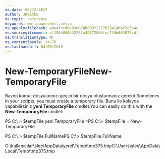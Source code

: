 ```yaml
---
ms.date: 06/12/2017
author: JKeithB
ms.topic: reference
keywords: wmf,powershell,setup
ms.openlocfilehash: ada4fcc0beb3eb74b099f221762341abbf2c3b4c
ms.sourcegitcommit: cf195b090b3223fa4917206dfec7f0b603873cdf
ms.translationtype: MT
ms.contentlocale: tr-TR
ms.lasthandoff: 04/09/2018
---
```

# <a name="new-temporaryfile"></a><span data-ttu-id="fb928-102">New-TemporaryFile</span><span class="sxs-lookup"><span data-stu-id="fb928-102">New-TemporaryFile</span></span>
<span data-ttu-id="fb928-103">Bazen komut dosyalarınızı geçici bir dosya oluşturmanız gerekir.</span><span class="sxs-lookup"><span data-stu-id="fb928-103">Sometimes in your scripts, you must create a temporary file.</span></span> <span data-ttu-id="fb928-104">Bunu ile kolayca yapabilirsiniz **yeni TemporaryFile** cmdlet:</span><span class="sxs-lookup"><span data-stu-id="fb928-104">You can easily do this with the **New-TemporaryFile** cmdlet:</span></span>

<span data-ttu-id="fb928-105">PS C:\\ &gt; $tempFile yeni TemporaryFile =</span><span class="sxs-lookup"><span data-stu-id="fb928-105">PS C:\\&gt; $tempFile = New-TemporaryFile</span></span>

<span data-ttu-id="fb928-106">PS C:\\ &gt; $tempFile.FullName</span><span class="sxs-lookup"><span data-stu-id="fb928-106">PS C:\\&gt; $tempFile.FullName</span></span>

<span data-ttu-id="fb928-107">C:\\kullanıcılar\\slee\\AppData\\yerel\\Temp\\tmp375.tmp</span><span class="sxs-lookup"><span data-stu-id="fb928-107">C:\\Users\\slee\\AppData\\Local\\Temp\\tmp375.tmp</span></span>